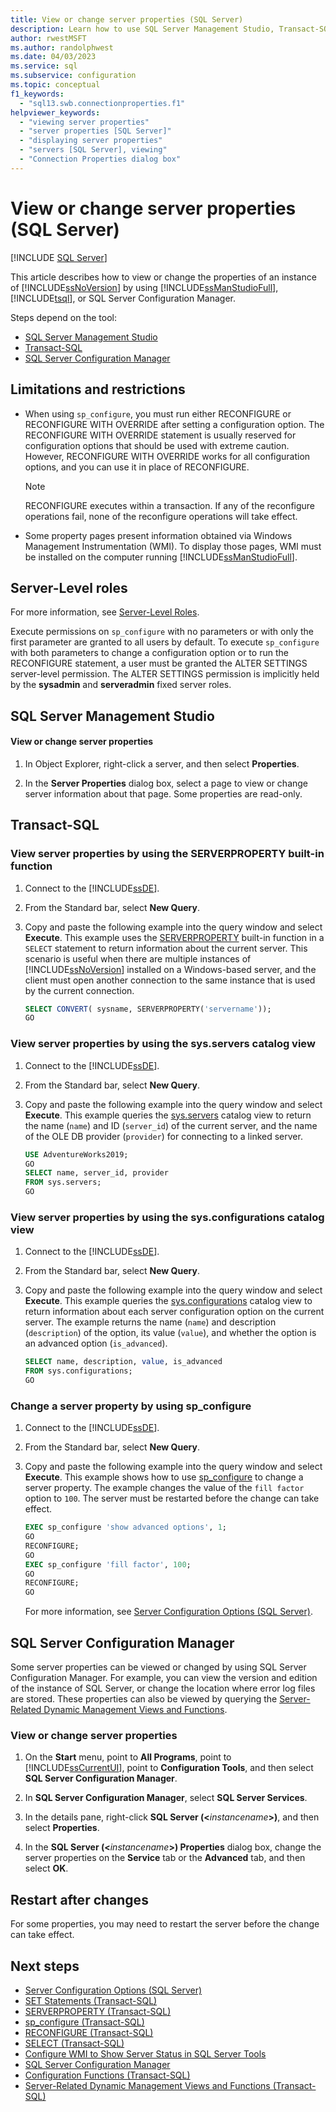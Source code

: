 ```yaml
---
title: View or change server properties (SQL Server)
description: Learn how to use SQL Server Management Studio, Transact-SQL, or SQL Server Configuration Manager to view or change the properties of an instance of SQL Server.
author: rwestMSFT
ms.author: randolphwest
ms.date: 04/03/2023
ms.service: sql
ms.subservice: configuration
ms.topic: conceptual
f1_keywords:
  - "sql13.swb.connectionproperties.f1"
helpviewer_keywords:
  - "viewing server properties"
  - "server properties [SQL Server]"
  - "displaying server properties"
  - "servers [SQL Server], viewing"
  - "Connection Properties dialog box"
---
```

# View or change server properties (SQL Server)

[!INCLUDE [SQL Server](../../includes/applies-to-version/sqlserver.md)]

This article describes how to view or change the properties of an instance of [!INCLUDE[ssNoVersion](../../includes/ssnoversion-md.md)] by using [!INCLUDE[ssManStudioFull](../../includes/ssmanstudiofull-md.md)], [!INCLUDE[tsql](../../includes/tsql-md.md)], or SQL Server Configuration Manager.

Steps depend on the tool:

- [SQL Server Management Studio](#SSMSProcedure)  
- [Transact-SQL](#TsqlProcedure)  
- [SQL Server Configuration Manager](#PowerShellProcedure)

## <a id="Restrictions"></a> Limitations and restrictions

- When using `sp_configure`, you must run either RECONFIGURE or RECONFIGURE WITH OVERRIDE after setting a configuration option. The RECONFIGURE WITH OVERRIDE statement is usually reserved for configuration options that should be used with extreme caution. However, RECONFIGURE WITH OVERRIDE works for all configuration options, and you can use it in place of RECONFIGURE.

  > [!NOTE]  
  >  RECONFIGURE executes within a transaction. If any of the reconfigure operations fail, none of the reconfigure operations will take effect.

- Some property pages present information obtained via Windows Management Instrumentation (WMI). To display those pages, WMI must be installed on the computer running [!INCLUDE[ssManStudioFull](../../includes/ssmanstudiofull-md.md)].

## <a id="Security"></a> Server-Level roles

For more information, see [Server-Level Roles](../../relational-databases/security/authentication-access/server-level-roles.md).

Execute permissions on `sp_configure` with no parameters or with only the first parameter are granted to all users by default. To execute `sp_configure` with both parameters to change a configuration option or to run the RECONFIGURE statement, a user must be granted the ALTER SETTINGS server-level permission. The ALTER SETTINGS permission is implicitly held by the **sysadmin** and **serveradmin** fixed server roles.

## <a id="SSMSProcedure"></a> SQL Server Management Studio

#### View or change server properties

1. In Object Explorer, right-click a server, and then select **Properties**.

1. In the **Server Properties** dialog box, select a page to view or change server information about that page. Some properties are read-only.

## <a id="TsqlProcedure"></a> Transact-SQL

### View server properties by using the SERVERPROPERTY built-in function

1. Connect to the [!INCLUDE[ssDE](../../includes/ssde-md.md)].

1. From the Standard bar, select **New Query**.

1. Copy and paste the following example into the query window and select **Execute**. This example uses the [SERVERPROPERTY](../../t-sql/functions/serverproperty-transact-sql.md) built-in function in a `SELECT` statement to return information about the current server. This scenario is useful when there are multiple instances of [!INCLUDE[ssNoVersion](../../includes/ssnoversion-md.md)] installed on a Windows-based server, and the client must open another connection to the same instance that is used by the current connection.

   ```sql
   SELECT CONVERT( sysname, SERVERPROPERTY('servername'));
   GO
   ```

### View server properties by using the sys.servers catalog view

1. Connect to the [!INCLUDE[ssDE](../../includes/ssde-md.md)].

1. From the Standard bar, select **New Query**.

1. Copy and paste the following example into the query window and select **Execute**. This example queries the [sys.servers](../../relational-databases/system-catalog-views/sys-servers-transact-sql.md) catalog view to return the name (`name`) and ID (`server_id`) of the current server, and the name of the OLE DB provider (`provider`) for connecting to a linked server.

   ```sql
   USE AdventureWorks2019;
   GO
   SELECT name, server_id, provider
   FROM sys.servers;
   GO
   ```

### View server properties by using the sys.configurations catalog view

1. Connect to the [!INCLUDE[ssDE](../../includes/ssde-md.md)].

1. From the Standard bar, select **New Query**.

1. Copy and paste the following example into the query window and select **Execute**. This example queries the [sys.configurations](../../relational-databases/system-catalog-views/sys-configurations-transact-sql.md) catalog view to return information about each server configuration option on the current server. The example returns the name (`name`) and description (`description`) of the option, its value (`value`), and whether the option is an advanced option (`is_advanced`).

    ```sql
    SELECT name, description, value, is_advanced
    FROM sys.configurations;
    GO
    ```

### Change a server property by using sp_configure

1. Connect to the [!INCLUDE[ssDE](../../includes/ssde-md.md)].

1. From the Standard bar, select **New Query**.

1. Copy and paste the following example into the query window and select **Execute**. This example shows how to use [sp_configure](../../relational-databases/system-stored-procedures/sp-configure-transact-sql.md) to change a server property. The example changes the value of the `fill factor` option to `100`. The server must be restarted before the change can take effect.

   ```sql
   EXEC sp_configure 'show advanced options', 1;
   GO
   RECONFIGURE;
   GO
   EXEC sp_configure 'fill factor', 100;
   GO
   RECONFIGURE;
   GO
   ```

   For more information, see [Server Configuration Options (SQL Server)](../../database-engine/configure-windows/server-configuration-options-sql-server.md).

## <a id="PowerShellProcedure"></a> SQL Server Configuration Manager

Some server properties can be viewed or changed by using SQL Server Configuration Manager. For example, you can view the version and edition of the instance of SQL Server, or change the location where error log files are stored. These properties can also be viewed by querying the [Server-Related Dynamic Management Views and Functions](../../relational-databases/system-dynamic-management-views/server-related-dynamic-management-views-and-functions-transact-sql.md).

### View or change server properties

1. On the **Start** menu, point to **All Programs**, point to [!INCLUDE[ssCurrentUI](../../includes/sscurrentui-md.md)], point to **Configuration Tools**, and then select **SQL Server Configuration Manager**.

1. In **SQL Server Configuration Manager**, select **SQL Server Services**.

1. In the details pane, right-click **SQL Server (\<**_instancename_**>)**, and then select **Properties**.

1. In the **SQL Server (\<**_instancename_**>) Properties** dialog box, change the server properties on the **Service** tab or the **Advanced** tab, and then select **OK**.

## <a id="FollowUp"></a> Restart after changes

For some properties, you may need to restart the server before the change can take effect.

## Next steps

- [Server Configuration Options (SQL Server)](../../database-engine/configure-windows/server-configuration-options-sql-server.md)
- [SET Statements (Transact-SQL)](../../t-sql/statements/set-statements-transact-sql.md)
- [SERVERPROPERTY (Transact-SQL)](../../t-sql/functions/serverproperty-transact-sql.md)
- [sp_configure (Transact-SQL)](../../relational-databases/system-stored-procedures/sp-configure-transact-sql.md)
- [RECONFIGURE (Transact-SQL)](../../t-sql/language-elements/reconfigure-transact-sql.md)
- [SELECT (Transact-SQL)](../../t-sql/queries/select-transact-sql.md)
- [Configure WMI to Show Server Status in SQL Server Tools](../../ssms/configure-wmi-to-show-server-status-in-sql-server-tools.md)
- [SQL Server Configuration Manager](../../relational-databases/sql-server-configuration-manager.md)
- [Configuration Functions (Transact-SQL)](../../t-sql/functions/configuration-functions-transact-sql.md)
- [Server-Related Dynamic Management Views and Functions (Transact-SQL)](../../relational-databases/system-dynamic-management-views/server-related-dynamic-management-views-and-functions-transact-sql.md)

